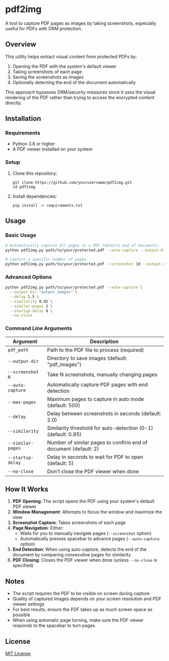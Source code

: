 # pdf2img

A tool to capture PDF pages as images by taking screenshots, especially useful for PDFs with DRM protection.

## Overview

This utility helps extract visual content from protected PDFs by:
1. Opening the PDF with the system's default viewer
2. Taking screenshots of each page
3. Saving the screenshots as images
4. Optionally detecting the end of the document automatically

This approach bypasses DRM/security measures since it uses the visual rendering of the PDF rather than trying to access the encrypted content directly.

## Installation

### Requirements
- Python 3.6 or higher
- A PDF viewer installed on your system

### Setup

1. Clone this repository:
   ```
   git clone https://github.com/yourusername/pdf2img.git
   cd pdf2img
   ```

2. Install dependencies:
   ```
   pip install -r requirements.txt
   ```

## Usage

### Basic Usage

```bash
# Automatically capture all pages in a PDF (detects end of document)
python pdf2img.py path/to/your/protected.pdf --auto-capture --output-dir "output_images"

# Capture a specific number of pages
python pdf2img.py path/to/your/protected.pdf --screenshot 10 --output-dir "output_images"
```

### Advanced Options

```bash
python pdf2img.py path/to/your/protected.pdf --auto-capture \
  --output-dir "output_images" \
  --delay 1.5 \
  --similarity 0.92 \
  --similar-pages 2 \
  --startup-delay 8 \
  --no-close
```

### Command Line Arguments

| Argument | Description |
|----------|-------------|
| `pdf_path` | Path to the PDF file to process (required) |
| `--output-dir` | Directory to save images (default: "pdf_images") |
| `--screenshot N` | Take N screenshots, manually changing pages |
| `--auto-capture` | Automatically capture PDF pages with end detection |
| `--max-pages` | Maximum pages to capture in auto mode (default: 500) |
| `--delay` | Delay between screenshots in seconds (default: 2.0) |
| `--similarity` | Similarity threshold for auto-detection (0-1) (default: 0.95) |
| `--similar-pages` | Number of similar pages to confirm end of document (default: 2) |
| `--startup-delay` | Delay in seconds to wait for PDF to open (default: 5) |
| `--no-close` | Don't close the PDF viewer when done |

## How It Works

1. **PDF Opening**: The script opens the PDF using your system's default PDF viewer
2. **Window Management**: Attempts to focus the window and maximize the view
3. **Screenshot Capture**: Takes screenshots of each page
4. **Page Navigation**: Either:
   - Waits for you to manually navigate pages (`--screenshot` option)
   - Automatically presses spacebar to advance pages (`--auto-capture` option)
5. **End Detection**: When using auto-capture, detects the end of the document by comparing consecutive pages for similarity
6. **PDF Closing**: Closes the PDF viewer when done (unless `--no-close` is specified)

## Notes

- The script requires the PDF to be visible on screen during capture
- Quality of captured images depends on your screen resolution and PDF viewer settings
- For best results, ensure the PDF takes up as much screen space as possible
- When using automatic page turning, make sure the PDF viewer responds to the spacebar to turn pages

## License

[MIT License](LICENSE)
